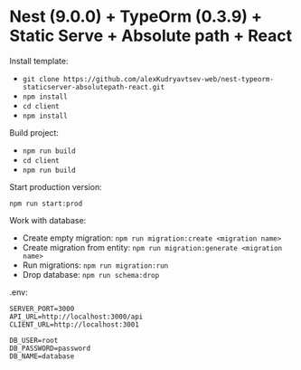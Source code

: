 # Nest (9.0.0) + TypeOrm (0.3.9) + Static Serve + Absolute path + React

Install template:

- `git clone https://github.com/alexKudryavtsev-web/nest-typeorm-staticserver-absolutepath-react.git`
- `npm install` 
- `cd client`
- `npm install`

Build project:
- `npm run build`
- `cd client`
- `npm run build`

Start production version:

```
npm run start:prod
```

Work with database:

- Create empty migration: `npm run migration:create <migration name>`
- Create migration from entity: `npm run migration:generate <migration name>`
- Run migrations: `npm run migration:run`
- Drop database: `npm run schema:drop`

.env:

```
SERVER_PORT=3000
API_URL=http://localhost:3000/api
CLIENT_URL=http://localhost:3001

DB_USER=root
DB_PASSWORD=password
DB_NAME=database
```